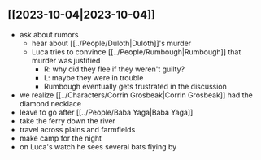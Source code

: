 ## [[2023-10-04|2023-10-04]]
- ask about rumors
	- hear about [[../People/Duloth|Duloth]]'s murder
	- Luca tries to convince [[../People/Rumbough|Rumbough]] that murder was justified
		- R: why did they flee if they weren't guilty?
		- L: maybe they were in trouble
		- Rumbough eventually gets frustrated in the discussion
- we realize [[../Characters/Corrin Grosbeak|Corrin Grosbeak]] had the diamond necklace
- leave to go after [[../People/Baba Yaga|Baba Yaga]]
- take the ferry down the river
- travel across plains and farmfields
- make camp for the night
- on Luca's watch he sees several bats flying by
